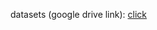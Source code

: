 datasets (google drive link): [click](https://drive.google.com/drive/folders/1yX4zxs9D-yDtPaX1PMZx6W0pHkjdh9-J?usp=sharing)